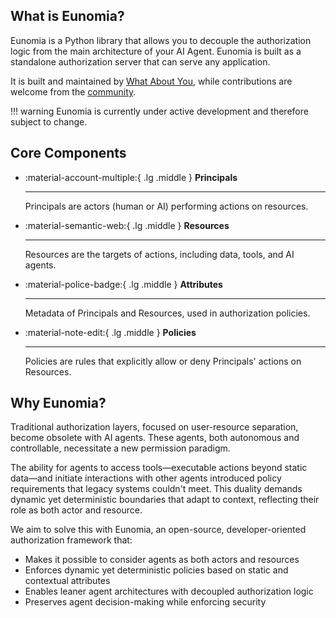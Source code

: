 ## What is Eunomia?

Eunomia is a Python library that allows you to decouple the authorization logic from the main architecture of your AI Agent. Eunomia is built as a standalone authorization server that can serve any application.

It is built and maintained by [What About You][whataboutyou-website], while contributions are welcome from the [community](../community/index.md).

!!! warning
    Eunomia is currently under active development and therefore subject to change.

## Core Components

<div class="grid cards" markdown>

-   :material-account-multiple:{ .lg .middle } __Principals__

    ---

    Principals are actors (human or AI) performing actions on resources.


-   :material-semantic-web:{ .lg .middle } __Resources__

    ---

    Resources are the targets of actions, including data, tools, and AI agents.

    


-   :material-police-badge:{ .lg .middle } __Attributes__

    ---

    Metadata of Principals and Resources, used in authorization policies.



-   :material-note-edit:{ .lg .middle } __Policies__

    ---

    Policies are rules that explicitly allow or deny Principals' actions on Resources.

</div>

## Why Eunomia?

Traditional authorization layers, focused on user-resource separation, become obsolete with AI agents. These agents, both autonomous and controllable, necessitate a new permission paradigm.

The ability for agents to access tools—executable actions beyond static data—and initiate interactions with other agents introduced policy requirements that legacy systems couldn't meet. This duality demands dynamic yet deterministic boundaries that adapt to context, reflecting their role as both actor and resource.

We aim to solve this with Eunomia, an open-source, developer-oriented authorization framework that:

- Makes it possible to consider agents as both actors and resources
- Enforces dynamic yet deterministic policies based on static and contextual attributes
- Enables leaner agent architectures with decoupled authorization logic
- Preserves agent decision-making while enforcing security


[eunomia-github]: https://github.com/whataboutyou-ai/eunomia
[whataboutyou-website]: https://whataboutyou.ai
